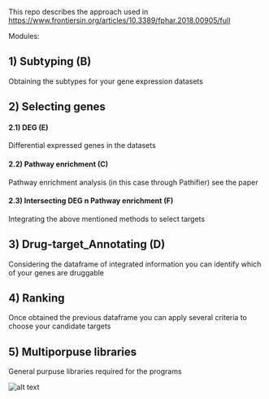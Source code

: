 This repo describes the approach used in https://www.frontiersin.org/articles/10.3389/fphar.2018.00905/full  



Modules:

## 1) Subtyping (B)
Obtaining the subtypes for your gene expression datasets

## 2) Selecting genes
#### 2.1) DEG (E)  
Differential expressed genes in the datasets
#### 2.2) Pathway enrichment (C)
Pathway enrichment analysis (in this case through Pathifier) see the paper
#### 2.3) Intersecting DEG n Pathway enrichment (F)
Integrating the above mentioned methods to select targets 

## 3) Drug-target_Annotating (D)
Considering the dataframe of integrated information you can identify which of your genes are druggable

## 4) Ranking
Once obtained the previous dataframe you can apply several criteria to choose your candidate targets

## 5) Multiporpuse libraries
General purpuse libraries required for the programs 

![alt text](https://www.frontiersin.org/files/Articles/390753/fphar-09-00905-HTML/image_m/fphar-09-00905-g001.jpg)
